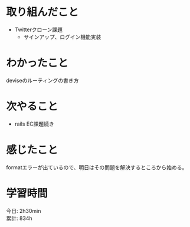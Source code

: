 # 取り組んだこと       
- Twitterクローン課題
  - サインアップ、ログイン機能実装  
# わかったこと  
deviseのルーティングの書き方
# 次やること  
- rails EC課題続き
# 感じたこと 
formatエラーが出ているので、明日はその問題を解決するところから始める。  
# 学習時間 
今日: 2h30min        
累計: 834h  
